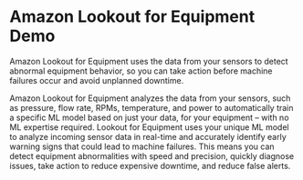 # Amazon Lookout for Equipment Demo
Amazon Lookout for Equipment uses the data from your sensors to detect abnormal equipment behavior, so you can take action before machine failures occur and avoid unplanned downtime.

Amazon Lookout for Equipment analyzes the data from your sensors, such as pressure, flow rate, RPMs, temperature, and power to automatically train a specific ML model based on just your data, for your equipment – with no ML expertise required. Lookout for Equipment uses your unique ML model to analyze incoming sensor data in real-time and accurately identify early warning signs that could lead to machine failures. This means you can detect equipment abnormalities with speed and precision, quickly diagnose issues, take action to reduce expensive downtime, and reduce false alerts.
